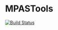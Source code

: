 # MPASTools

[![Build Status](https://github.com/favba/MPASTools.jl/actions/workflows/CI.yml/badge.svg?branch=main)](https://github.com/favba/MPASTools.jl/actions/workflows/CI.yml?query=branch%3Amain)
